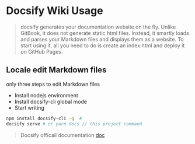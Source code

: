 # Docsify Wiki Usage

> docsify generates your documentation website on the fly. Unlike GitBook, it does not generate static html files. Instead, it smartly loads and parses your Markdown files and displays them as a website. To start using it, all you need to do is create an index.html and deploy it on GitHub Pages.

## Locale edit Markdown files 

only three steps to edit Markdown files

- Install nodejs environment
- Install docsify-cli global mode
- Start writing

```bash
npm install docsify-cli -g  # 
docsify serve # or yarn docs // this project command
```

> Docsify officail documentation [doc](https://docsify.js.org/#/?id=docsify)



